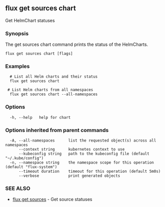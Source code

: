 ## flux get sources chart

Get HelmChart statuses

### Synopsis

The get sources chart command prints the status of the HelmCharts.

```
flux get sources chart [flags]
```

### Examples

```
  # List all Helm charts and their status
  flux get sources chart

 # List Helm charts from all namespaces
  flux get sources chart --all-namespaces

```

### Options

```
  -h, --help   help for chart
```

### Options inherited from parent commands

```
  -A, --all-namespaces      list the requested object(s) across all namespaces
      --context string      kubernetes context to use
      --kubeconfig string   path to the kubeconfig file (default "~/.kube/config")
  -n, --namespace string    the namespace scope for this operation (default "flux-system")
      --timeout duration    timeout for this operation (default 5m0s)
      --verbose             print generated objects
```

### SEE ALSO

* [flux get sources](flux_get_sources.md)	 - Get source statuses

